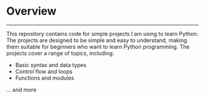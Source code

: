 # Overview
---

This repository contains code for simple projects I am using to learn Python.
The projects are designed to be simple and easy to understand, making them suitable for beginners who want to learn Python programming.
The projects cover a range of topics, including:
- Basic syntax and data types
- Control flow and loops
- Functions and modules

... and more